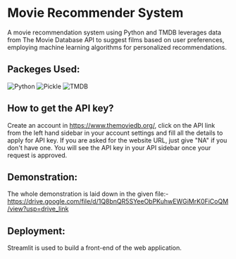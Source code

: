 # Movie Recommender System
A movie recommendation system using Python and TMDB leverages data from The Movie Database API to suggest films based on user preferences, employing machine learning algorithms for personalized recommendations.
  

## Packeges Used:
 ![Python][python]  ![Pickle][Pandas-image] ![TMDB](https://img.shields.io/badge/TMDB-%23D00000.svg?style=for-the-badge&logo=TMDB&logoColor=white) 
 
[python]: https://img.shields.io/badge/python-3670A0?style=for-the-badge&logo=python&logoColor=ffdd54
[sklearn-image]: https://img.shields.io/badge/Seaborn-3670A0?style=for-the-badge&logo=Seaborn&logoColor=ffdd54
[Pandas-image]: https://img.shields.io/badge/Pickle-%23150458.svg?style=for-the-badge&logo=Pickle&logoColor=white
[ipython-image]: https://img.shields.io/badge/jupyter-%23FA0F00.svg?style=for-the-badge&logo=jupyter&logoColor=white

## How to get the API key?
Create an account in https://www.themoviedb.org/, click on the API link from the left hand sidebar in your account settings and fill all the details to apply for API key. If you are asked for the website URL, just give "NA" if you don't have one. You will see the API key in your API sidebar once your request is approved.

## Demonstration:
The whole demonstration is laid down in the given file:-
https://drive.google.com/file/d/1Q8bnQR5SYeeObPKuhwEWGiMrK0FiCoQM/view?usp=drive_link

## Deployment:
Streamlit is used to build a front-end of the web application.



